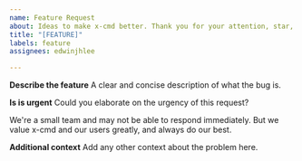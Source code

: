 ```yaml
---
name: Feature Request
about: Ideas to make x-cmd better. Thank you for your attention, star, and support.
title: "[FEATURE]"
labels: feature
assignees: edwinjhlee

---
```


**Describe the feature**
A clear and concise description of what the bug is.


**Is is urgent**
Could you elaborate on the urgency of this request?

We're a small team and may not be able to respond immediately. 
But we value x-cmd and our users greatly, and always do our best.


**Additional context**
Add any other context about the problem here.
